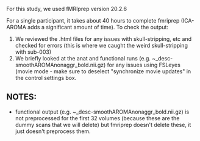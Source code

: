 For this study, we used fMRIprep version 20.2.6

For a single participant, it takes about 40 hours to complete fmriprep (ICA-AROMA adds a significant amount of time).
To check the output:
1) We reviewed the .html files for any issues with skull-stripping, etc and checked for errors (this is where we caught the weird skull-stripping with sub-003)
2) We briefly looked at the anat and functional runs (e.g. ~_desc-smoothAROMAnonaggr_bold.nii.gz) for any issues using FSLeyes (movie mode - make sure to deselect "synchronize movie updates" in the control settings box.



## NOTES:
- functional output (e.g. ~_desc-smoothAROMAnonaggr_bold.nii.gz) is not preprocessed for the first 32 volumes (because these are the dummy scans that we will delete) but fmriprep doesn't delete these, it just doesn't preprocess them.


